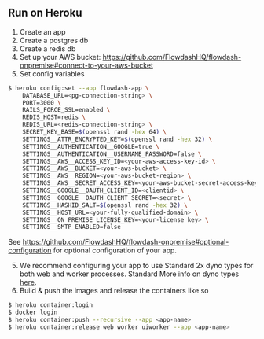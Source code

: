 ## Run on Heroku

1. Create an app
2. Create a postgres db
3. Create a redis db
4. Set up your AWS bucket: https://github.com/FlowdashHQ/flowdash-onpremise#connect-to-your-aws-bucket
5. Set config variables
```bash
$ heroku config:set --app flowdash-app \
    DATABASE_URL=<pg-connection-string> \
    PORT=3000 \
    RAILS_FORCE_SSL=enabled \
    REDIS_HOST=redis \
    REDIS_URL=<redis-connection-string> \
    SECRET_KEY_BASE=$(openssl rand -hex 64) \
    SETTINGS__ATTR_ENCRYPTED_KEY=$(openssl rand -hex 32) \
    SETTINGS__AUTHENTICATION__GOOGLE=true \
    SETTINGS__AUTHENTICATION__USERNAME_PASSWORD=false \
    SETTINGS__AWS__ACCESS_KEY_ID=<your-aws-access-key-id> \
    SETTINGS__AWS__BUCKET=<your-aws-bucket> \
    SETTINGS__AWS__REGION=<your-aws-bucket-region> \
    SETTINGS__AWS__SECRET_ACCESS_KEY=<your-aws-bucket-secret-access-key> \
    SETTINGS__GOOGLE__OAUTH_CLIENT_ID=<clientid> \
    SETTINGS__GOOGLE__OAUTH_CLIENT_SECRET=<secret> \
    SETTINGS__HASHID_SALT=$(openssl rand -hex 32) \
    SETTINGS__HOST_URL=<your-fully-qualified-domain> \
    SETTINGS__ON_PREMISE_LICENSE_KEY=<your-license key> \
    SETTINGS__SMTP_ENABLED=false	
```
See https://github.com/FlowdashHQ/flowdash-onpremise#optional-configuration for optional configuration of your app.

5. We recommend configuring your app to use Standard 2x dyno types for both web and worker processes. Standard  More info on dyno types [here](https://devcenter.heroku.com/articles/dyno-types).
6. Build & push the images and release the containers like so
```bash
$ heroku container:login
$ docker login
$ heroku container:push --recursive --app <app-name>
$ heroku container:release web worker uiworker --app <app-name>
```
